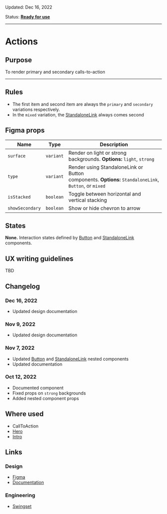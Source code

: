 Updated: Dec 16, 2022

Status: **[Ready for use](/guides/can-i-use#ready-for-use)**

---

# Actions

## Purpose

To render primary and secondary calls-to-action

---

## Rules

- The first item and second item are always the `primary` and `secondary` variations respectively.
- In the `mixed` variation, the [StandaloneLink](https://hashicorp-wpl-documentation.vercel.app/components/standalone-link) always comes second

## Figma props

| Name            | Type      | Description                                                                                           |
| --------------- | --------- | ----------------------------------------------------------------------------------------------------- |
| `surface`       | `variant` | Render on light or strong backgrounds. **Options:** `light`, `strong`                                 |
| `type`          | `variant` | Render using StandaloneLink or Button components. **Options:** `StandaloneLink`, `Button`, or `mixed` |
| `isStacked`     | `boolean` | Toggle between horizontal and vertical stacking                                                       |
| `showSecondary` | `boolean` | Show or hide chevron to arrow                                                                         |

## States

**None.** Interaction states defined by [Button](https://hashicorp-wpl-documentation.vercel.app/components/button) and [StandaloneLink](https://hashicorp-wpl-documentation.vercel.app/components/standalone-link) components.

## UX writing guidelines

TBD

## Changelog

### Dec 16, 2022

- Updated design documentation

### Nov 9, 2022

- Updated design documentation

### Nov 7, 2022

- Updated [Button](https://hashicorp-wpl-documentation.vercel.app/components/button/primary) and [StandaloneLink](https://hashicorp-wpl-documentation.vercel.app/components/standalone-link) nested components
- Updated documentation

### Oct 12, 2022

- Documented component
- Fixed props on `strong` backgrounds
- Added nested component props

## Where used

- CallToAction
- [Hero](/patterns/hero)
- [Intro](/components/intro)

## Links

### Design

- [Figma](https://www.figma.com/file/7cYgDM618stjYUHDqAfRec/Components?node-id=572%3A1058)
- [Documentation](/components/actions)

### Engineering

- [Swingset](https://react-components.vercel.app/components/actions)
